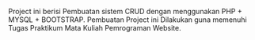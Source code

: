 Project ini berisi Pembuatan sistem CRUD dengan menggunakan PHP + MYSQL + BOOTSTRAP. Pembuatan Project ini Dilakukan guna memenuhi Tugas Praktikum Mata Kuliah Pemrograman Website.
